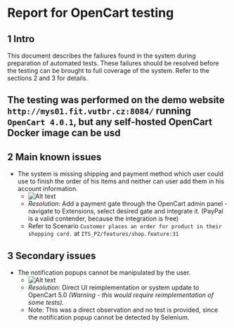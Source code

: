 # Report for OpenCart testing

## 1 Intro
This document describes the failiures found in the system during preparation of automated tests.
These failures should be resolved before the testing can be brought to full coverage of the system. Refer to the sections 2 and 3 for details.


The testing was performed on the demo website
```http://mys01.fit.vutbr.cz:8084/``` running ```OpenCart 4.0.1```, but  any self-hosted OpenCart Docker image can be usd
---
## 2 Main known issues
- The system is missing shipping and payment method which user could use to finish the order of his items and neither can user add them in his account information.
    - ![Alt text](./img/checkout.png)
    - *Resolution*: Add a payment gate through the OpenCart admin panel - navigate to Extensions, select desired gate and 
      integrate it. (PayPal is a valid contender, because the integration is free)
    - Refer to Scenario  ```Customer places an order for product in their shopping card.``` at ```ITS_P2/features/shop.feature:31```

## 3 Secondary issues
- The notification popups cannot be manipulated by the user.
    - ![Alt text](./img/popup.png)
    - *Resolution*: Direct UI reimplementation or system update to OpenCart 5.0 *(Warning - this would require reimplementation of some tests)*.
    - Note: This was a direct observation and no test is provided, since the notification popup cannot be detected by Selenium.